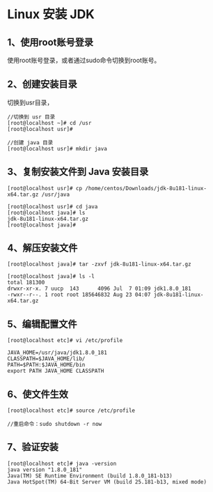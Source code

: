 # Linux 安装 JDK

## 1、使用root账号登录

使用root账号登录，或者通过sudo命令切换到root账号。

## 2、创建安装目录
切换到usr目录，

```
//切换到 usr 目录
[root@localhost ~]# cd /usr
[root@localhost usr]# 

//创建 java 目录
[root@localhost usr]# mkdir java

```
## 3、复制安装文件到 Java 安装目录

```
[root@localhost usr]# cp /home/centos/Downloads/jdk-8u181-linux-x64.tar.gz /usr/java

[root@localhost usr]# cd java
[root@localhost java]# ls
jdk-8u181-linux-x64.tar.gz
[root@localhost java]# 
```

## 4、解压安装文件

```
[root@localhost java]# tar -zxvf jdk-8u181-linux-x64.tar.gz

[root@localhost java]# ls -l
total 181300
drwxr-xr-x. 7 uucp  143      4096 Jul  7 01:09 jdk1.8.0_181
-rwxr--r--. 1 root root 185646832 Aug 23 04:07 jdk-8u181-linux-x64.tar.gz
```
## 5、编辑配置文件

```
[root@localhost etc]# vi /etc/profile

JAVA_HOME=/usr/java/jdk1.8.0_181
CLASSPATH=$JAVA_HOME/lib/
PATH=$PATH:$JAVA_HOME/bin
export PATH JAVA_HOME CLASSPATH

```

## 6、使文件生效

```
[root@localhost etc]# source /etc/profile

//重启命令：sudo shutdown -r now
```


## 7、验证安装

```
[root@localhost etc]# java -version
java version "1.8.0_181"
Java(TM) SE Runtime Environment (build 1.8.0_181-b13)
Java HotSpot(TM) 64-Bit Server VM (build 25.181-b13, mixed mode)
```


